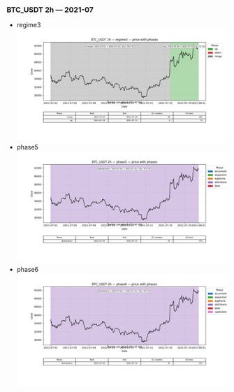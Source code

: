 ### BTC_USDT 2h — 2021-07

- regime3
![BTC_USDT_2h_regime3_2021-07_phase_price.png](outputs/fourier/phase_monthly/BTC_USDT/2h/2021/2021-07/BTC_USDT_2h_regime3_2021-07_phase_price.png)
- phase5
![BTC_USDT_2h_phase5_2021-07_phase_price.png](outputs/fourier/phase_monthly/BTC_USDT/2h/2021/2021-07/BTC_USDT_2h_phase5_2021-07_phase_price.png)
- phase6
![BTC_USDT_2h_phase6_2021-07_phase_price.png](outputs/fourier/phase_monthly/BTC_USDT/2h/2021/2021-07/BTC_USDT_2h_phase6_2021-07_phase_price.png)